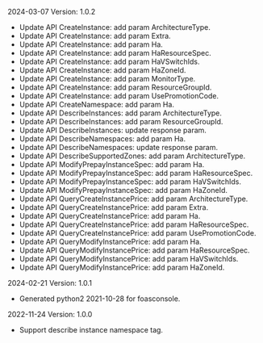 2024-03-07 Version: 1.0.2
- Update API CreateInstance: add param ArchitectureType.
- Update API CreateInstance: add param Extra.
- Update API CreateInstance: add param Ha.
- Update API CreateInstance: add param HaResourceSpec.
- Update API CreateInstance: add param HaVSwitchIds.
- Update API CreateInstance: add param HaZoneId.
- Update API CreateInstance: add param MonitorType.
- Update API CreateInstance: add param ResourceGroupId.
- Update API CreateInstance: add param UsePromotionCode.
- Update API CreateNamespace: add param Ha.
- Update API DescribeInstances: add param ArchitectureType.
- Update API DescribeInstances: add param ResourceGroupId.
- Update API DescribeInstances: update response param.
- Update API DescribeNamespaces: add param Ha.
- Update API DescribeNamespaces: update response param.
- Update API DescribeSupportedZones: add param ArchitectureType.
- Update API ModifyPrepayInstanceSpec: add param Ha.
- Update API ModifyPrepayInstanceSpec: add param HaResourceSpec.
- Update API ModifyPrepayInstanceSpec: add param HaVSwitchIds.
- Update API ModifyPrepayInstanceSpec: add param HaZoneId.
- Update API QueryCreateInstancePrice: add param ArchitectureType.
- Update API QueryCreateInstancePrice: add param Extra.
- Update API QueryCreateInstancePrice: add param Ha.
- Update API QueryCreateInstancePrice: add param HaResourceSpec.
- Update API QueryCreateInstancePrice: add param UsePromotionCode.
- Update API QueryModifyInstancePrice: add param Ha.
- Update API QueryModifyInstancePrice: add param HaResourceSpec.
- Update API QueryModifyInstancePrice: add param HaVSwitchIds.
- Update API QueryModifyInstancePrice: add param HaZoneId.


2024-02-21 Version: 1.0.1
- Generated python2 2021-10-28 for foasconsole.

2022-11-24 Version: 1.0.0
- Support describe instance namespace tag.

